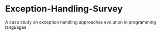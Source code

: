 # Exception-Handling-Survey
A case study on exception handling approaches evolution in programming languages
